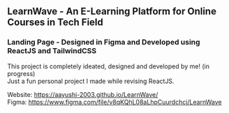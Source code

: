 ## LearnWave - An E-Learning Platform for Online Courses in Tech Field
### Landing Page - Designed in Figma and Developed using ReactJS and TailwindCSS

This project is completely ideated, designed and developed by me! (in progress) <br>
Just a fun personal project I made while revising ReactJS.

Website: https://aayushi-2003.github.io/LearnWave/ <br>
Figma: https://www.figma.com/file/v8qKQhL08aLhpCuurdchcj/LearnWave
